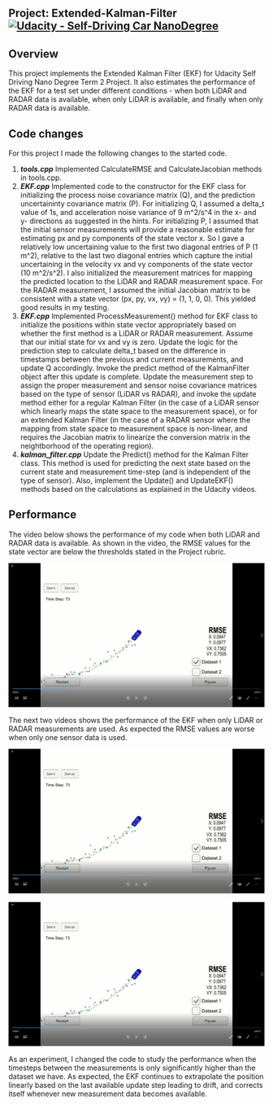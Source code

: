 ## Project: Extended-Kalman-Filter [![Udacity - Self-Driving Car NanoDegree](https://s3.amazonaws.com/udacity-sdc/github/shield-carnd.svg)](http://www.udacity.com/drive)

Overview
---
This project implements the Extended Kalman Filter (EKF) for Udacity Self Driving Nano Degree Term 2 Project. It also estimates the performance of the EKF for a test set under different conditions - when both LiDAR and RADAR data is available, when only LiDAR is available, and finally when only RADAR data is available.

Code changes
---
For this project I made the following changes to the started code.

1. __*tools.cpp*__ Implemented CalculateRMSE and CalculateJacobian methods in tools.cpp.
2. __*EKF.cpp*__ Implemented code to the constructor for the EKF class for initializing the process noise covariance matrix (Q), and the prediction uncertaininty covariance matrix (P). For initializing Q, I assumed a delta_t value of 1s, and acceleration noise variance of 9 m^2/s^4 in the x- and y- directions as suggested in the hints. For initializing P, I assumed that the initial sensor measurements will provide a reasonable estimate for estimating px and py components of the state vector x. So I gave a relatively low uncertaining value to the first two diagonal entries of P (1 m^2), relative to the last two diagonal entries which capture the initial uncertaining in the velocity vx and vy components of the state vector (10 m^2/s^2). I also initialized the measurement matrices for mapping the predicted location to the LiDAR and RADAR measurement space. For the RADAR measurement, I assumed the initial Jacobian matrix to be consistent with a state vector (px, py, vx, vy) = (1, 1, 0, 0). This yielded good results in my testing.
3. __*EKF.cpp*__ Implemented ProcessMeasurement() method for EKF class to initialize the positions within state vector appropriately based on whether the first method is a LiDAR or RADAR measurement. Assume that our initial state for vx and vy is zero. Update the logic for the prediction step to calculate delta_t based on the difference in timestamps between the previous and current measurements, and update Q accordingly. Invoke the predict method of the KalmanFilter object after this update is complete. Update the measurement step to assign the proper measurement and sensor noise covariance matrices based on the type of sensor (LiDAR vs RADAR), and invoke the update method either for a regular Kalman Filter (in the case of a LiDAR sensor which linearly maps the state space to the measurement space), or for an extended Kalman Filter (in the case of a RADAR sensor where the mapping from state space to measurement space is non-linear, and requires the Jacobian matrix to linearize the conversion matrix in the neightborhood of the operating region).
4. __*kalman_filter.cpp*__ Update the Predict() method for the Kalman Filter class. This method is used for predicting the next state based on the current state and measurement time-step (and is independent of the type of sensor). Also, implement the Update() and UpdateEKF() methods based on the calculations as explained in the Udacity videos.

Performance
---
The video below shows the performance of my code when both LiDAR and RADAR data is available. As shown in the video, the RMSE values for the state vector are below the thresholds stated in the Project rubric.

[![Both RADAR and LiDAR data available](https://github.com/calvinhobbes119/Extended-Kalman-Filter/blob/master/Untitled.png)](https://youtu.be/6D7yM1h1z3g)

The next two videos shows the performance of the EKF when only LiDAR or RADAR measurements are used. As expected the RMSE values are worse when only one sensor data is used.

[![Only LiDAR data is available](https://github.com/calvinhobbes119/Extended-Kalman-Filter/blob/master/Untitled.png)](https://youtu.be/lPIjNGOuaVE)

[![Only RADAR data is available](https://github.com/calvinhobbes119/Extended-Kalman-Filter/blob/master/Untitled.png)](https://youtu.be/T0g1Duec7bw)

As an experiment, I changed the code to study the performance when the timesteps between the measurements is only significantly higher than the dataset we have. As expected, the EKF continues to extrapolate the position linearly based on the last available update step leading to drift, and corrects itself whenever new measurement data becomes available.
